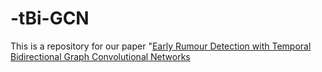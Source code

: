 # -tBi-GCN
This is a repository for our paper "[Early Rumour Detection with Temporal Bidirectional Graph Convolutional Networks](https://aisel.aisnet.org/pacis2021/74/)
